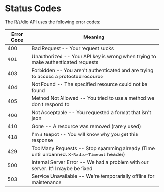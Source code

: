 # Status Codes

The R/a/dio API uses the following error codes:


Error Code | Meaning
---------- | -------
400 | Bad Request -- Your request sucks
401 | Unauthorized -- Your API key is wrong when trying to make authenticated requests
403 | Forbidden -- You aren't authenticated and are trying to access a protected resource
404 | Not Found -- The specified resource could not be found
405 | Method Not Allowed -- You tried to use a method we don't respond to 
406 | Not Acceptable -- You requested a format that isn't json
410 | Gone -- A resource was removed (rarely used)
418 | I'm a teapot -- You will know why you get this response
429 | Too Many Requests -- Stop spamming already (Time until unbanned: `X-Radio-Timeout` header)
500 | Internal Server Error -- We had a problem with our server. It'll maybe be fixed
503 | Service Unavailable -- We're temporarially offline for maintenance
